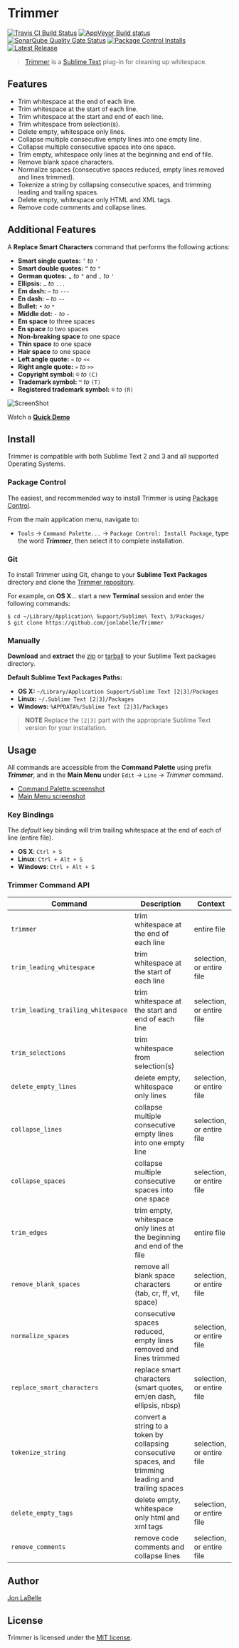 # Trimmer

[![Travis CI Build Status](https://travis-ci.org/jonlabelle/Trimmer.svg?branch=master)](https://travis-ci.org/jonlabelle/Trimmer)
[![AppVeyor Build status](https://ci.appveyor.com/api/projects/status/fdcdvfsip9d9efg3?svg=true)](https://ci.appveyor.com/project/jonlabelle/trimmer)
[![SonarQube Quality Gate Status](https://sonarcloud.io/api/badges/gate?key=org.jonlabelle-github:Trimmer:master)](https://sonarcloud.io/dashboard/index/org.jonlabelle-github:Trimmer:master)
[![Package Control Installs](https://img.shields.io/packagecontrol/dt/Trimmer.svg?label=installs)](https://packagecontrol.io/packages/Trimmer)
[![Latest Release](https://img.shields.io/github/tag/jonlabelle/Trimmer.svg?label=version)](https://github.com/jonlabelle/Trimmer/releases)

> [Trimmer](https://github.com/jonlabelle/Trimmer) is a [Sublime Text](http://www.sublimetext.com) plug-in for cleaning up whitespace.

## Features

- Trim whitespace at the end of each line.
- Trim whitespace at the start of each line.
- Trim whitespace at the start and end of each line.
- Trim whitespace from selection(s).
- Delete empty, whitespace only lines.
- Collapse multiple consecutive empty lines into one empty line.
- Collapse multiple consecutive spaces into one space.
- Trim empty, whitespace only lines at the beginning and end of file.
- Remove blank space characters.
- Normalize spaces (consecutive spaces reduced, empty lines removed and lines trimmed).
- Tokenize a string by collapsing consecutive spaces, and trimming leading and trailing spaces.
- Delete empty, whitespace only HTML and XML tags.
- Remove code comments and collapse lines.

## Additional Features

A **Replace Smart Characters** command that performs the following actions:

- **Smart single quotes:** `’` *to* `'`
- **Smart double quotes:** `“` *to* `"`
- **German quotes:** `„` *to* `"` and `‚` *to* `'`
- **Ellipsis:** `…` *to* `...`
- **Em dash:** `—` *to* `---`
- **En dash:** `–` *to* `--`
- **Bullet:** `•` *to* `*`
- **Middle dot:** `·` *to* `-`
- **Em space** *to* three spaces
- **En space** *to* two spaces
- **Non-breaking space** *to* one space
- **Thin space** *to* one space
- **Hair space** *to* one space
- **Left angle quote:** `«` *to* `<<`
- **Right angle quote:** `»` *to* `>>`
- **Copyright symbol:** `©` *to* `(C)`
- **Trademark symbol:** `™` *to* `(T)`
- **Registered trademark symbol:** `®` *to* `(R)`

![ScreenShot](https://raw.githubusercontent.com/jonlabelle/Trimmer/master/screenshots/command_palette.png)

Watch a [**Quick Demo**](https://raw.githubusercontent.com/jonlabelle/Trimmer/master/screenshots/demo.gif)

## Install

Trimmer is compatible with both Sublime Text 2 and 3 and all supported Operating Systems.

### Package Control

The easiest, and recommended way to install Trimmer is using [Package Control](https://packagecontrol.io).

From the main application menu, navigate to:

- `Tools` -> `Command Palette...` -> `Package Control: Install Package`, type
  the word ***Trimmer***, then select it to complete installation.

### Git

To install Trimmer using Git, change to your **Sublime Text Packages** directory
and clone the [Trimmer repository](https://github.com/jonlabelle/Trimmer).

For example, on **OS X**... start a new **Terminal** session and enter the following
commands:

```shell
$ cd ~/Library/Application\ Support/Sublime\ Text\ 3/Packages/
$ git clone https://github.com/jonlabelle/Trimmer
```

### Manually

**Download** and **extract** the [zip](https://github.com/jonlabelle/Trimmer/zipball/master)
or [tarball](https://github.com/jonlabelle/Trimmer/tarball/master) to your
Sublime Text packages directory.

**Default Sublime Text Packages Paths:**

* **OS X:** `~/Library/Application Support/Sublime Text [2|3]/Packages`
* **Linux:** `~/.Sublime Text [2|3]/Packages`
* **Windows:** `%APPDATA%/Sublime Text [2|3]/Packages`

> **NOTE** Replace the `[2|3]` part with the appropriate Sublime Text
> version for your installation.

## Usage

All commands are accessible from the **Command Palette** using prefix
***Trimmer***, and in the **Main Menu** under `Edit` -> `Line` -> *Trimmer* command.

- [Command Palette screenshot](https://raw.githubusercontent.com/jonlabelle/Trimmer/master/screenshots/command_palette.png)
- [Main Menu screenshot](https://raw.githubusercontent.com/jonlabelle/Trimmer/master/screenshots/main_menu.png)

### Key Bindings

The *default* key binding will trim trailing whitespace at the end of each of
line (entire file).

- **OS X**: `Ctrl + S`
- **Linux**: `Ctrl + Alt + S`
- **Windows**: `Ctrl + Alt + S`

### Trimmer Command API

|              Command               |                                              Description                                               |          Context          |
|------------------------------------|--------------------------------------------------------------------------------------------------------|---------------------------|
| `trimmer`                          | trim whitespace at the end of each line                                                                | entire file               |
| `trim_leading_whitespace`          | trim whitespace at the start of each line                                                              | selection, or entire file |
| `trim_leading_trailing_whitespace` | trim whitespace at the start and end of each line                                                      | selection, or entire file |
| `trim_selections`                  | trim whitespace from selection(s)                                                                      | selection                 |
| `delete_empty_lines`               | delete empty, whitespace only lines                                                                    | selection, or entire file |
| `collapse_lines`                   | collapse multiple consecutive empty lines into one empty line                                          | selection, or entire file |
| `collapse_spaces`                  | collapse multiple consecutive spaces into one space                                                    | selection, or entire file |
| `trim_edges`                       | trim empty, whitespace only lines at the beginning and end of the file                                 | entire file               |
| `remove_blank_spaces`              | remove all blank space characters (tab, cr, ff, vt, space)                                             | selection, or entire file |
| `normalize_spaces`                 | consecutive spaces reduced, empty lines removed and lines trimmed                                      | selection, or entire file |
| `replace_smart_characters`         | replace smart characters (smart quotes, em/en dash, ellipsis, nbsp)                                    | selection, or entire file |
| `tokenize_string`                  | convert a string to a token by collapsing consecutive spaces, and trimming leading and trailing spaces | selection, or entire file |
| `delete_empty_tags`                | delete empty, whitespace only html and xml tags                                                        | selection, or entire file |
| `remove_comments`                  | remove code comments and collapse lines                                                                | selection, or entire file |

## Author

[Jon LaBelle](https://jonlabelle.com)

## License

Trimmer is licensed under the [MIT license](http://opensource.org/licenses/MIT).

